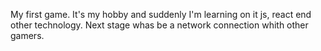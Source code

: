 My first game.
It's my hobby and suddenly I'm learning on it js, react end other technology.
Next stage whas be a network connection whith other gamers.
